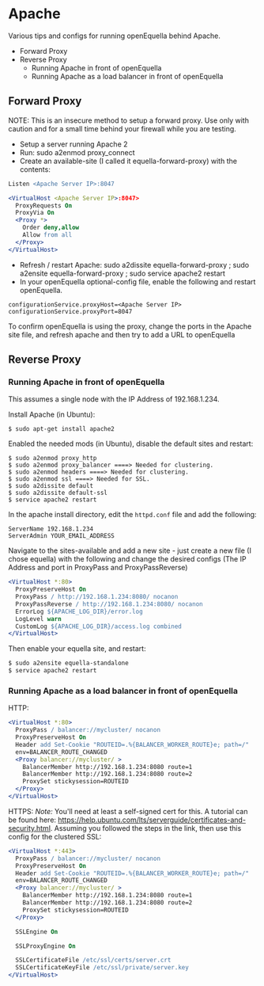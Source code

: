 # Apache

Various tips and configs for running openEquella behind Apache.
* Forward Proxy
* Reverse Proxy
  * Running Apache in front of openEquella
  * Running Apache as a load balancer in front of openEquella

## Forward Proxy
NOTE: This is an insecure method to setup a forward proxy. Use only with caution and for a small time behind your firewall while you are testing.

* Setup a server running Apache 2
* Run: sudo a2enmod proxy_connect
* Create an available-site (I called it equella-forward-proxy) with the contents:

```apache
Listen <Apache Server IP>:8047

<VirtualHost <Apache Server IP>:8047>
  ProxyRequests On
  ProxyVia On
  <Proxy *>
    Order deny,allow
    Allow from all
  </Proxy>
</VirtualHost>
```

* Refresh / restart Apache: sudo a2dissite equella-forward-proxy ; sudo a2ensite equella-forward-proxy ; sudo service apache2 restart
* In your openEquella optional-config file, enable the following and restart openEquella.
```
configurationService.proxyHost=<Apache Server IP>
configurationService.proxyPort=8047
```
To confirm openEquella is using the proxy, change the ports in the Apache site file, and refresh apache and then try to add a URL to openEquella

## Reverse Proxy
### Running Apache in front of openEquella
This assumes a single node with the IP Address of 192.168.1.234.

Install Apache (in Ubuntu):
```
$ sudo apt-get install apache2
```

Enabled the needed mods (in Ubuntu), disable the default sites and restart:
```
$ sudo a2enmod proxy_http
$ sudo a2enmod proxy_balancer ====> Needed for clustering.
$ sudo a2enmod headers ====> Needed for clustering.
$ sudo a2enmod ssl ====> Needed for SSL.
$ sudo a2dissite default
$ sudo a2dissite default-ssl
$ service apache2 restart
```

In the apache install directory, edit the `httpd.conf` file and add the following:

```
ServerName 192.168.1.234
ServerAdmin YOUR_EMAIL_ADDRESS
```

Navigate to the sites-available and add a new site - just create a new file (I chose equella) with the following and change the desired configs (The IP Address and port in ProxyPass and ProxyPassReverse)
```apache
<VirtualHost *:80>
  ProxyPreserveHost On
  ProxyPass / http://192.168.1.234:8080/ nocanon
  ProxyPassReverse / http://192.168.1.234:8080/ nocanon
  ErrorLog ${APACHE_LOG_DIR}/error.log
  LogLevel warn
  CustomLog ${APACHE_LOG_DIR}/access.log combined
</VirtualHost>
```

Then enable your equella site, and restart:
```bash
$ sudo a2ensite equella-standalone
$ service apache2 restart
```

### Running Apache as a load balancer in front of openEquella

HTTP:
```apache
<VirtualHost *:80>
  ProxyPass / balancer://mycluster/ nocanon
  ProxyPreserveHost On
  Header add Set-Cookie "ROUTEID=.%{BALANCER_WORKER_ROUTE}e; path=/"
  env=BALANCER_ROUTE_CHANGED
  <Proxy balancer://mycluster/ >
    BalancerMember http://192.168.1.234:8080 route=1
    BalancerMember http://192.168.1.234:8080 route=2
    ProxySet stickysession=ROUTEID
  </Proxy>
</VirtualHost>
```

HTTPS:
_Note:_ You'll need at least a self-signed cert for this. A tutorial can be found here: https://help.ubuntu.com/lts/serverguide/certificates-and-security.html. Assuming you followed the steps in the link, then use this config for the clustered SSL:
```apache
<VirtualHost *:443>
  ProxyPass / balancer://mycluster/ nocanon
  ProxyPreserveHost On
  Header add Set-Cookie "ROUTEID=.%{BALANCER_WORKER_ROUTE}e; path=/"
  env=BALANCER_ROUTE_CHANGED
  <Proxy balancer://mycluster/ >
    BalancerMember http://192.168.1.234:8080 route=1
    BalancerMember http://192.168.1.234:8080 route=2
    ProxySet stickysession=ROUTEID
  </Proxy>

  SSLEngine On

  SSLProxyEngine On

  SSLCertificateFile /etc/ssl/certs/server.crt
  SSLCertificateKeyFile /etc/ssl/private/server.key
</VirtualHost>
```
